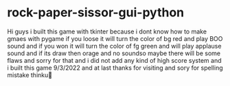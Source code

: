 # rock-paper-sissor-gui-python
Hi guys i built this game with tkinter because i dont know  how to make gmaes with pygame  if you loose it will turn the color of bg red and play BOO sound and if you won it will turn the color of fg green and will play applause sound and if its draw then orage and no soundso  maybe  there will be some flaws and sorry for that  and i did not add any kind of high score system and i built this game 9/3/2022 and at last thanks for visiting and sory for spelling mistake thinku🥰  
